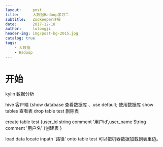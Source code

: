 ```yaml
---
layout:     post
title:      大数据Hadoop学习二
subtitle:   Zookeeper详解
date:       2017-12-18
author:     lulongji
header-img: img/post-bg-2015.jpg
catalog: true
tags:
    - 大数据
    - Hadoop
---
```


# 开始
kylin 数据分析

hive 客户端  {show database 查看数据库 、use default; 使用数据库 show tables 查看表   drop  table test 删除表

create table test {user_id string comment '用户id',user_name String comment '用户名' }创建表  }


load data  locate inpath '路径'  onto table  test  可以把机器数据加载到表里边。
